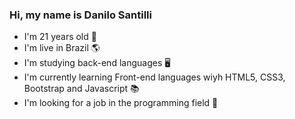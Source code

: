 ### Hi, my name is Danilo Santilli

<!--
**Danilo-Santilli/Danilo-Santilli** is a ✨ _special_ ✨ repository because its `README.md` (this file) appears on your GitHub profile.

Here are some ideas to get you started:

- 🔭 I’m currently working on ...
- 🌱 I’m currently learning ...
- 👯 I’m looking to collaborate on ...
- 🤔 I’m looking for help with ...
- 💬 Ask me about ...
- 📫 How to reach me: ...
- 😄 Pronouns: ...
- ⚡ Fun fact: ...
-->
- I'm 21 years old 🎂
- I'm live in Brazil 🌎
- I'm studying back-end languages 🖥️
- I'm currently learning Front-end languages wiyh HTML5, CSS3, Bootstrap and Javascript 📚
- I'm looking for a job in the programming field 🔎
